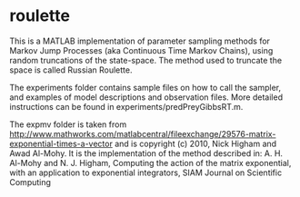 # roulette

This is a MATLAB implementation of parameter sampling methods for Markov Jump Processes (aka Continuous Time Markov Chains), using random truncations of the state-space. The method used to truncate the space is called Russian Roulette.

The experiments folder contains sample files on how to call the sampler, and examples of model descriptions and observation files. More detailed instructions can be found in experiments/predPreyGibbsRT.m.

The expmv folder is taken from http://www.mathworks.com/matlabcentral/fileexchange/29576-matrix-exponential-times-a-vector and is copyright (c) 2010, Nick Higham and Awad Al-Mohy. It is the implementation of the method described in: 
A. H. Al-Mohy and N. J. Higham, Computing the action of the matrix exponential, with an application to exponential integrators, SIAM Journal on Scientific Computing

